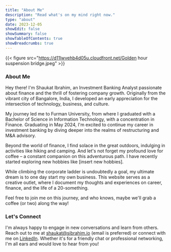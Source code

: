 ```yaml
---
title: "About Me"
description: "Read what's on my mind right now."
type: "about"
date: 2023-12-05
showEdit: false
showSummary: false
showTableOfContents: true
showBreadcrumbs: true
---
```


{{< figure src="https://d11lwvehb4d05u.cloudfront.net/Golden hour suspension bridge.jpeg" >}}

### About Me

Hey there! I'm Shaukat Ibrahim, an Investment Banking Analyst passionate about finance and the thrill of fostering company growth. Originally from the vibrant city of Bangalore, India, I developed an early appreciation for the intersection of technology, business, and culture.

My journey led me to Furman University, from where I graduated with a Bachelor of Science in Information Technology, with a concentration in Finance. Graduating in May 2024, I'm excited to continue my career in investment banking by diving deeper into the realms of restructuring and M&A advisory.

Beyond the world of finance, I find solace in the great outdoors, indulging in activities like hiking and camping. And let's not forget my profound love for coffee – a constant companion on this adventurous path. I have recently started exploring new hobbies like [insert new hobbies].

While climbing the corporate ladder is undoubtedly a goal, my ultimate dream is to one day start my own business. This website serves as a creative outlet, where I document my thoughts and experiences on career, finance, and the life of a 20-something.

Feel free to join me on this journey, and who knows, maybe we'll grab a coffee (or two) along the way!

### Let's Connect

I'm always happy to engage in new conversations and learn from others. Reach out to me at [shaukat@sibrahim.io](mailto:shaukat@sibrahim.io) (email is preferred) or connect with me on [LinkedIn](https://linkedin.com/in/shaukatibrahim). Whether it's for a friendly chat or professional networking, I'm all ears and would love to hear from you!